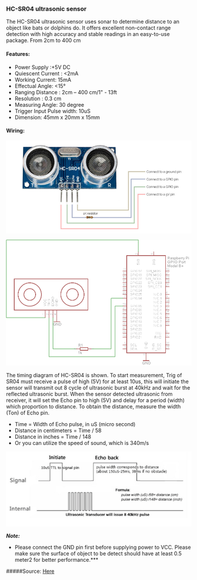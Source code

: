 ### **HC-SR04 ultrasonic sensor**

The HC-SR04 ultrasonic sensor uses sonar to determine distance to an object like bats or dolphins do. It offers excellent non-contact range detection with high accuracy and stable readings in an easy-to-use package. From 2cm to 400 cm

#### Features:
+ Power Supply :+5V DC
+ Quiescent Current : <2mA
+ Working Current: 15mA
+ Effectual Angle: <15°
+ Ranging Distance : 2cm – 400 cm/1" - 13ft
+ Resolution : 0.3 cm
+ Measuring Angle: 30 degree
+ Trigger Input Pulse width: 10uS
+ Dimension: 45mm x 20mm x 15mm

#### Wiring:
![alttext](img/sr041.jpg)

![alttext](img/hcsr04.png)

The timing diagram of HC-SR04 is shown. To start measurement, Trig of SR04 must receive a pulse of high (5V) for at least 10us, this will initiate the sensor will transmit out 8 cycle of ultrasonic burst at 40kHz and wait for the reflected ultrasonic burst. When the sensor detected ultrasonic from receiver, it will set the Echo pin to high (5V) and delay for a period (width) which proportion to distance. To obtain the distance, measure the width (Ton) of Echo pin.

+ Time = Width of Echo pulse, in uS (micro second)
+ Distance in centimeters = Time / 58
+ Distance in inches = Time / 148
+ Or you can utilize the speed of sound, which is 340m/s

![alttext](img/sr042.png)

***Note:***
* Please connect the GND pin first before supplying power to VCC.
Please make sure the surface of object to be detect should have at least 0.5 meter2 for better performance.***

#####Source:
[Here](https://docs.google.com/document/d/1Y-yZnNhMYy7rwhAgyL_pfa39RsB-x2qR4vP8saG73rE/edit?pli=1)
